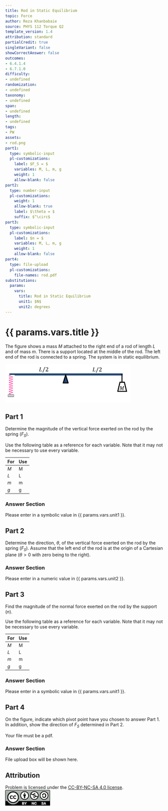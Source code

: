 ```yaml
---
title: Rod in Static Equilibrium
topic: Force
author: Reza Khanbabaie
source: PHYS 112 Torque Q2
template_version: 1.4
attribution: standard
partialCredit: true
singleVariant: false
showCorrectAnswer: false
outcomes:
- 6.4.1.4
- 6.7.1.0
difficulty:
- undefined
randomization:
- undefined
taxonomy:
- undefined
span:
- undefined
length:
- undefined
tags:
- PW
assets:
- rod.png
part1:
  type: symbolic-input
  pl-customizations:
    label: $F_S = $
    variables: M, L, m, g
    weight: 1
    allow-blank: false
part2:
  type: number-input
  pl-customizations:
    weight: 1
    allow-blank: true
    label: $\theta = $
    suffix: $^\circ$
part3:
  type: symbolic-input
  pl-customizations:
    label: $n = $
    variables: M, L, m, g
    weight: 1
    allow-blank: false
part4:
  type: file-upload
  pl-customizations:
    file-names: rod.pdf
substitutions:
  params:
    vars:
      title: Rod in Static Equilibrium
      unit1: $N$
      unit2: degrees
---
```

# {{ params.vars.title }}
The figure shows a mass $M$ attached to the right end of a rod of length $L$ and of mass $m$. There is a support located at the middle of the rod. The left end of the rod is connected to a spring. The system is in static equilibrium.

<img src="rod.png" width=400>

## Part 1

Determine the magnitude of the vertical force exerted on the rod by the spring ($F_S$).

Use the following table as a reference for each variable. Note that it may not be necessary to use every variable.

| For  | Use   |
|----------|-------|
| $M$  | M  |
| $L$  | L  |
| $m$  | m  |
| $g$  | g  |

### Answer Section

Please enter in a symbolic value in {{ params.vars.unit1 }}.

## Part 2

Determine the direction, $\theta$, of the vertical force exerted on the rod by the spring ($F_S$). Assume that the left end of the rod is at the origin of a Cartesian plane ($\theta > 0$ with zero being to the right).

### Answer Section

Please enter in a numeric value in {{ params.vars.unit2 }}.

## Part 3

Find the magnitude of the normal force exerted on the rod by the support ($n$).

Use the following table as a reference for each variable. Note that it may not be necessary to use every variable.

| For  | Use   |
|----------|-------|
| $M$  | M  |
| $L$  | L  |
| $m$  | m  |
| $g$  | g  |

### Answer Section

Please enter in a symbolic value in {{ params.vars.unit1 }}.

## Part 4

On the figure, indicate which pivot point have you chosen to answer Part 1. In addition, show the direction of $F_S$ determined in Part 2.

Your file must be a pdf.

### Answer Section

File upload box will be shown here.

## Attribution

Problem is licensed under the [CC-BY-NC-SA 4.0 license](https://creativecommons.org/licenses/by-nc-sa/4.0/).<br> ![The Creative Commons 4.0 license requiring attribution-BY, non-commercial-NC, and share-alike-SA license.](https://raw.githubusercontent.com/firasm/bits/master/by-nc-sa.png)